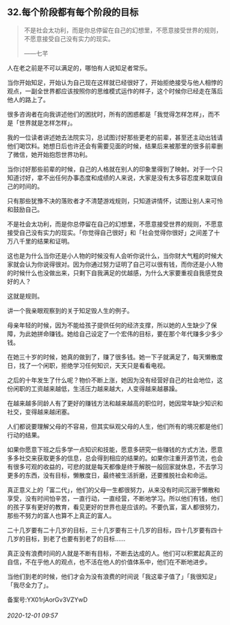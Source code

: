 ## 32.每个阶段都有每个阶段的目标

> 不是社会太功利，而是你总停留在自己的幻想里，不愿意接受世界的规则，不愿意接受自己没有实力的现实。   
> 
> ——七芊 


人在老之前是不可以满足的，哪怕有人说知足者常乐。 


当你开始知足，开始认为自己现在这样就已经很好了，开始拒绝接受与他人相悖的观点，一副全世界都应该按照你的思维模式运作的样子，这个时候你已经走在落后他人的路上了。 


很多咨询者在向我讲述他们的困扰时，所有的困惑都是「我觉得怎样怎样」，而不是「世界就是怎样怎样」。 


我的一位读者讲述她去法院实习，总试图讨好那些更老的前辈，甚至还主动出钱请他们喝饮料。她想日后也许还会有需要见面的时候，结果后来被那里的很多前辈删了微信，她开始抱怨世界功利。 


当你讨好那些前辈的时候，自己的人格就在别人的印象里得到了映射。对于一个只知道讨好，拿不出任何办事态度和成绩的人来说，大家是没有太多容忍度来耽误自己的时间的。 


只有那些犹豫不决的落败者才不清楚游戏规则，只知道讲情怀，试图让别人来可怜和鼓励自己。 


不是社会太功利，而是你总停留在自己的幻想里，不愿意接受世界的规则，不愿意接受自己没有实力的现实。「你觉得自己很好」和「社会觉得你很好」之间差了十万八千里的结果和证明。 


这也是为什么当你还是小人物的时候没有人会听你说什么，当你财大气粗的时候大家就会认为你说得很对。因为你通过努力证明了自己可以很有钱，而你还是小人物的时候什么也没做出来，只剩下自我满足的优越感，为什么大家要重视自我感觉良好的人？ 


这就是规则。 


讲一个我亲眼观察到的关于知足毁人生的例子。 


母亲年轻的时候，因为不能给孩子提供任何的经济支撑，所以她的人生缺少了保障，为此她拼命赚钱。她给自己设定了一个宏伟的目标，要在那个年代赚多少多少钱。 


在她三十岁的时候，她真的做到了，赚了很多钱。她一下子就满足了，每天懒散度日，找了一个闲职，拒绝学习任何知识，天天只是看看电视。 


之后的十年发生了什么呢？物价不断上涨，她因为没有经营好自己的社会地位，这份闲职的工资越来越低，生活压力越来越大，人变得越来越暴躁。 


在越来越多同龄人有了更好的赚钱方法和越来越高的职位时，她因常年缺少知识和社交，变得越来越闭塞。 


人们都说要理解父母的不容易，但其实纵观父母的人生，他们所有的境况都是他们行动的结果。 


如果你愿意下班之后多学一点知识和技能，愿意多研究一些赚钱的方式方法，愿意多多社交来获取更多的信息，总会得到相应的结果的。如果你注重开源节流，也会有很多可观的收益的，可悲的就是每天都像是终于解脱一般回家就休息，不去学习更多的东西，没有目标，懒散度日，最终被生活折磨，还要推脱社会和命运。 


真正意义上的「富二代」，他们的父母一生都很努力，从来没有时间沉溺于懒散和享受，没有时间怕辛苦，一直行动，一直经营，不断地学习。所以他们有钱，他们的孩子享有更好的教育，看见更好的世界也是应该的。不要仇富，富人都很努力，那些不努力的富人也算不上真正的富人。 


二十几岁要有二十几岁的目标，三十几岁要有三十几岁的目标，四十几岁要有四十几岁的目标，到老了也要有到老了的目标…… 


真正没有浪费时间的人就是不断有目标，不断去达成的人。他们可以积累起真正的自信，不在乎他人的观点，也不活在他人的价值体系中，他们在不断地进步。 


当他们到老的时候，他们才会为没有浪费的时间说「我这辈子值了」「我很知足」「我尽全力了」。 


备案号:YX01rjAorGv3VZYwD


###### 2020-12-01 09:57
